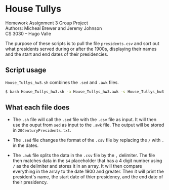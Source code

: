 # House Tullys

Homework Assignment 3 Group Project  
Authors: Micheal Brewer and Jeremy Johnson  
CS 3030 &ndash; Hugo Valle

The purpose of these scripts is to pull the file `presidents.csv` and sort out what presidents served during or after the 1900s, displaying their names and the start and end dates of their presidencies. 

## Script usage

`House_Tullys_hw3.sh` combines the `.sed` and `.awk` files.

```bash
$ bash House_Tullys_hw3.sh -a House_Tullys_hw3.awk -s House_Tullys_hw3.sed -i presidents.csv
```

## What each file does

- The `.sh` file will call the `.sed` file with the `.csv` file as input. It will then use the ouput from `sed` as input to the `.awk` file. The output will be stored in `20CenturyPresidents.txt`.

- The `.sed` file changes the format of the `.csv` file by replacing the `/` with `.` in the dates. 

- The `.awk` file splits the data in the `.csv` file by the `,` delimiter.
  The file then matches data in the `$4` placeholder that has a 4 digit number using `/` as the delimiter and stores it in an array.
  It will then compare everything in the array to the date 1900 and greater. Then it will print the president's name, the start date of thier presidency, and the end date of their presidency. 

